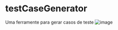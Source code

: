 # testCaseGenerator
Uma ferramente para gerar casos de teste 
![image](https://user-images.githubusercontent.com/53980283/171037888-7d4cae25-85e2-487d-bfd6-d81a4bdbbbf7.png)

